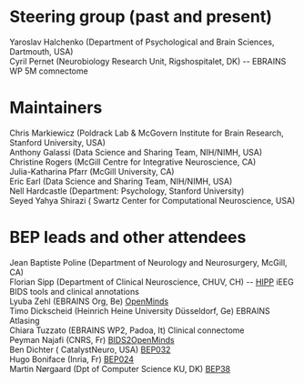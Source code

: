 # Steering group (past and present)

Yaroslav Halchenko (Department of Psychological and Brain Sciences, Dartmouth, USA)  
Cyril Pernet (Neurobiology Research Unit, Rigshospitalet, DK)  -- EBRAINS WP 5M comnectome

# Maintainers

Chris Markiewicz (Poldrack Lab & McGovern Institute for Brain Research, Stanford University, USA)     
Anthony Galassi (Data Science and Sharing Team, NIH/NIMH, USA)  
Christine Rogers  (McGill Centre for Integrative Neuroscience, CA)  
Julia-Katharina Pfarr (McGill University, CA)  
Eric Earl (Data Science and Sharing Team, NIH/NIMH, USA)  
Nell Hardcastle (Department: Psychology, Stanford University)       
Seyed Yahya Shirazi ( Swartz Center for Computational Neuroscience, USA)  

# BEP leads and other attendees

Jean Baptiste Poline (Department of Neurology and Neurosurgery, McGill, CA)  
Florian Sipp (Department of Clinical Neuroscience, CHUV, CH) -- [HIPP](https://thehip.app/login) iEEG BIDS tools and clinical annotations  
Lyuba Zehl  (EBRAINS Org, Be) [OpenMinds](https://openminds-documentation.readthedocs.io/en/latest/)  
Timo Dickscheid (Heinrich Heine University Düsseldorf, Ge) EBRAINS Atlasing     
Chiara Tuzzato (EBRAINS WP2, Padoa, It) Clinical connectome  
Peyman Najafi (CNRS, Fr) [BIDS2OpenMinds](https://github.com/openMetadataInitiative/bids2openminds)  
Ben Dichter ( CatalystNeuro, USA) [BEP032](https://bids.neuroimaging.io/extensions/beps/bep_032.html)  
Hugo Boniface (Inria, Fr) [BEP024](https://bids.neuroimaging.io/extensions/beps/bep_024.html)  
Martin Nørgaard (Dpt of Computer Science KU, DK) [BEP38](https://bids-specification--1714.org.readthedocs.build/en/1714/derivatives/atlas.html)  

